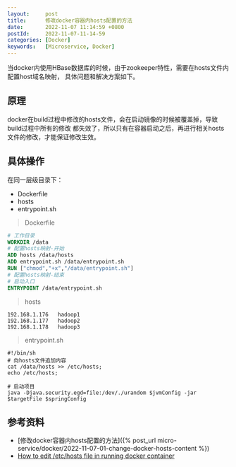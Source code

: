 ```yaml
---
layout:     post
title:      修改docker容器内hosts配置的方法
date:       2022-11-07 11:14:59 +0800
postId:     2022-11-07-11-14-59
categories: [Docker]
keywords:   [Microservice, Docker]
---
```


当docker内使用HBase数据库的时候，由于zookeeper特性，需要在hosts文件内配置host域名映射，
具体问题和解决方案如下。

## 原理
docker在build过程中修改的hosts文件，会在启动镜像的时候被覆盖掉，导致build过程中所有的修改
都失效了，所以只有在容器启动之后，再进行相关hosts文件的修改，才能保证修改生效。

## 具体操作
在同一层级目录下：
* Dockerfile
* hosts
* entrypoint.sh

> Dockerfile

```dockerfile
# 工作目录
WORKDIR /data
# 配置hosts映射-开始
ADD hosts /data/hosts
ADD entrypoint.sh /data/entrypoint.sh
RUN ["chmod","+x","/data/entrypoint.sh"]
# 配置hosts映射-结束
# 启动入口
ENTRYPOINT /data/entrypoint.sh
```

> hosts

```hosts
192.168.1.176   hadoop1
192.168.1.177   hadoop2
192.168.1.178   hadoop3
```

> entrypoint.sh

```shell
#!/bin/sh
# 向hosts文件追加内容
cat /data/hosts >> /etc/hosts;
echo /etc/hosts;

# 启动项目
java -Djava.security.egd=file:/dev/./urandom $jvmConfig -jar $targetFile $springConfig
```

## 参考资料
* [修改docker容器内hosts配置的方法]({% post_url micro-service/docker/2022-11-07-01-change-docker-hosts-content %})
* [How to edit /etc/hosts file in running docker container](https://stackoverflow.com/questions/37860601/how-to-edit-etc-hosts-file-in-running-docker-container)
